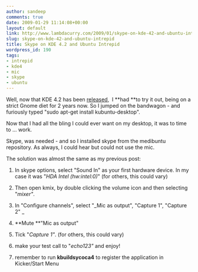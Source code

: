 ```yaml
---
author: sandeep
comments: true
date: 2009-01-29 11:14:08+00:00
layout: default
link: http://www.lambdacurry.com/2009/01/skype-on-kde-42-and-ubuntu-intrepid/
slug: skype-on-kde-42-and-ubuntu-intrepid
title: Skype on KDE 4.2 and Ubuntu Intrepid
wordpress_id: 190
tags:
- intrepid
- kde4
- mic
- skype
- ubuntu
---
```


Well, now that KDE 4.2 has been [released](http://www.internetnews.com/software/article.php/3799116/Is+KDE+42+the+Answer+to+the+Linux+Desktop.htm),  I **had **to try it out, being on a strict Gnome diet for 2 years now. So I jumped on the bandwagon - and furiously typed "sudo apt-get install kubuntu-desktop".

Now that I had all the bling I could ever want on my desktop, it was to time to ... work.

Skype, was needed - and so I installed skype from the medibuntu repository. As always, I could hear but could not use the mic.

The solution was almost the same as my previous post:



	
  1. In skype options, select "Sound In" as your first hardware device. In my case it was "_HDA Intel (hw:intel:0)_" (for others, this could vary)

	
  2. Then open kmix, by double clicking the volume icon and then selecting "_mixer"_.

	
  3. In "Configure channels", select "_Mic as output", "Capture 1", "Capture 2"
_

	
  4. **Mute **"Mic as output"

	
  5. Tick "_Capture 1"_. (for others, this could vary)

	
  6. make your test call to "_echo123"_ and enjoy!

	
  7. remember to run **kbuildsycoca4** to register the application in Kicker/Start Menu


